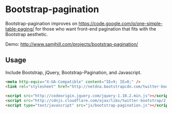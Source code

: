 Bootstrap-pagination
====================
Bootstrap-pagination improves on https://code.google.com/p/one-simple-table-paging/ for those who want front-end pagination that fits with the Bootstrap aesthetic.

Demo: http://www.samjhill.com/projects/bootstrap-pagination/

Usage
-----
Include Bootstrap, jQuery, Bootstrap-Pagination, and Javascript.

``` html
<meta http-equiv="X-UA-Compatible" content="IE=9; IE=8;" />
<link rel="stylesheet" href="http://netdna.bootstrapcdn.com/twitter-bootstrap/2.3.2/css/bootstrap-combined.min.css">
    
<script src="http://codeorigin.jquery.com/jquery-1.10.2.min.js"></script>
<script src="http://cdnjs.cloudflare.com/ajax/libs/twitter-bootstrap/2.3.1/js/bootstrap.min.js"></script>
<script type="text/javascript" src="js/bootstrap-pagination.js"></script>
```

